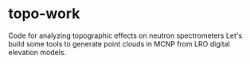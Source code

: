 # topo-work
Code for analyzing topographic effects on neutron spectrometers
Let's build some tools to generate point clouds in MCNP from LRO digital elevation models. 
